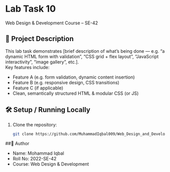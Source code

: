 # Lab Task 10  
Web Design & Development Course – SE-42  

## 📄 Project Description  
This lab task demonstrates [brief description of what’s being done — e.g. “a dynamic HTML form with validation”, “CSS grid + flex layout”, “JavaScript interactivity”, “image gallery”, etc.].  
Key features include:  
- Feature A (e.g. form validation, dynamic content insertion)  
- Feature B (e.g. responsive design, CSS transitions)  
- Feature C (if applicable)  
- Clean, semantically structured HTML & modular CSS (or JS)

## 🛠 Setup / Running Locally  
1. Clone the repository:  
   ```bash
   git clone https://github.com/MuhammadIqbal009/Web_Design_and_Development_Course_2022-SE-42.git
   ```
   
##👤 Author

- Name: Mohammad Iqbal
- Roll No: 2022-SE-42
- Course: Web Design & Development


